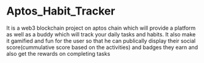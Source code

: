 # Aptos_Habit_Tracker
It is a web3 blockchain project on aptos chain which will provide a platform as well as a buddy which will track your daily tasks and habits. It also make it gamified and fun for the user so that he can publically display their social score(cummulative score based on the activities) and badges they earn and also get the rewards on completing tasks 

